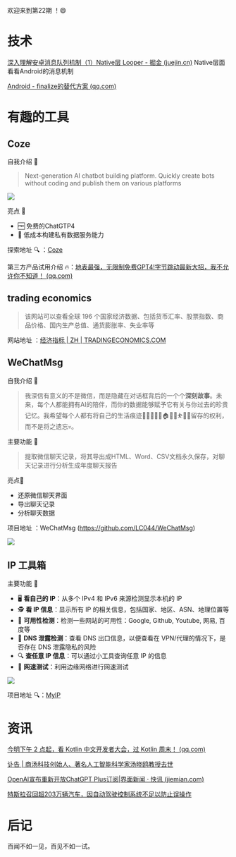 

欢迎来到第22期 ！😄

# 技术

[深入理解安卓消息队列机制（1）Native层 Looper - 掘金 (juejin.cn)](https://juejin.cn/post/7310412286710808627)
Native层面看看Android的消息机制

[Android - finalize的替代方案 (qq.com)](https://mp.weixin.qq.com/s/8sUgMuhjAgAeEVJOd7CNKA)

# 有趣的工具 

## Coze

自我介绍 🤖
> Next-generation AI chatbot building platform. Quickly create bots without coding and publish them on various platforms

![](https://i.imgur.com/1dGHEjj.png)

亮点 🌟
-  🆓 免费的ChatGTP4
-  💼 低成本构建私有数据服务能力

探索地址 🔍 ：[Coze](https://www.coze.com/)

第三方产品试用介绍 🔥：[地表最强，无限制免费GPT4!字节跳动最新大招，我不允许你不知道！ (qq.com)](https://mp.weixin.qq.com/s/-VoQjivnP13gKsY_59y1dA)


## trading economics

>该网站可以查看全球 196 个国家经济数据、包括货币汇率、股票指数、商品价格、国内生产总值、通货膨胀率、失业率等

网站地址 ：[经济指标 | ZH | TRADINGECONOMICS.COM](https://zh.tradingeconomics.com/)

## WeChatMsg
自我介绍 🤖
> 我深信有意义的不是微信，而是隐藏在对话框背后的一个个**深刻故事**。未来，每个人都能拥有AI的陪伴，而你的数据能够赋予它有关与你过去的珍贵记忆。我希望每个人都有将自己的生活痕迹👨‍👩‍👦👚🥗🏠️🚴🧋⛹️🛌🛀留存的权利，而不是将之遗忘💀。

主要功能 👀  
> 提取微信聊天记录，将其导出成HTML、Word、CSV文档永久保存，对聊天记录进行分析生成年度聊天报告

亮点🌟
- 还原微信聊天界面
- 导出聊天记录 
- 分析聊天数据

项目地址 ：WeChatMsg (https://github.com/LC044/WeChatMsg)

![](https://i.imgur.com/fXSxpp1.png)

## IP 工具箱

主要功能 👀 
- 🖥️ **看自己的 IP**：从多个 IPv4 和 IPv6 来源检测显示本机的 IP
- 🕵️ **看 IP 信息**：显示所有 IP 的相关信息，包括国家、地区、ASN、地理位置等
- 🚦 **可用性检测**：检测一些网站的可用性：Google, Github, Youtube, 网易, 百度等
- 🛑 **DNS 泄露检测**：查看 DNS 出口信息，以便查看在 VPN/代理的情况下，是否存在 DNS 泄露隐私的风险
- 🔍 **查任意 IP 信息**：可以通过小工具查询任意 IP 的信息
- 🚀 **网速测试**：利用边缘网络进行网速测试

![](https://i.imgur.com/WLhWjWM.png)

项目地址 🔍：[MyIP](https://github.com/jason5ng32/MyIP/tree/main)
# 资讯

[今明下午 2 点起，看 Kotlin 中文开发者大会，过 Kotlin 周末！ (qq.com)](https://mp.weixin.qq.com/s/GI4kz7c1dad0xjTwboXRtg)

[讣告 | 商汤科技创始人、著名人工智能科学家汤晓鸥教授去世](https://mp.weixin.qq.com/s/NNrkAwyvWzm-djJCoyyjlQ)

[OpenAI宣布重新开放ChatGPT Plus订阅|界面新闻 · 快讯 (jiemian.com)](https://www.jiemian.com/article/10536415.html)

[特斯拉召回超203万辆汽车，因自动驾驶控制系统不足以防止误操作](https://www.jiemian.com/article/10534556.html)

# 后记

百闻不如一见，百见不如一试。

 
